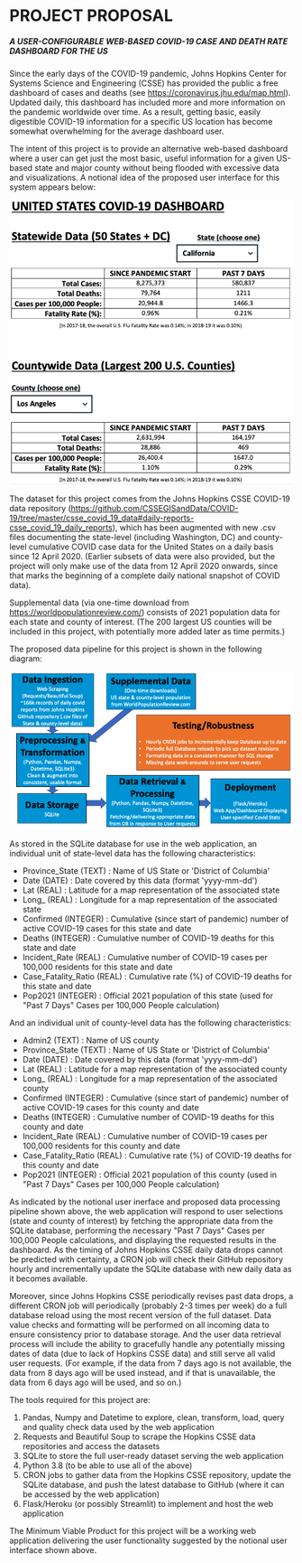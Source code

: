 # PROJECT PROPOSAL

##### A USER-CONFIGURABLE WEB-BASED COVID-19 CASE AND DEATH RATE DASHBOARD FOR THE US

Since the early days of the COVID-19 pandemic, Johns Hopkins Center for Systems Science and Engineering (CSSE) has provided the public a free dashboard of cases and deaths (see https://coronavirus.jhu.edu/map.html). Updated daily, this dashboard has included more and more information on the pandemic worldwide over time. As a result, getting basic, easily digestible COVID-19 information for a specific US location has become somewhat overwhelming for the average dashboard user.

The intent of this project is to provide an alternative web-based dashboard where a user can get just the most basic, useful information for a given US-based state and major county without being flooded with excessive data and visualizations. A notional idea of the proposed user interface for this system appears below:

![Notional_Dashboard](../Proposal/project_proposal_george_pappy/Notional_Dashboard.png)



The dataset for this project comes from the Johns Hopkins CSSE COVID-19 data repository (https://github.com/CSSEGISandData/COVID-19/tree/master/csse_covid_19_data#daily-reports-csse_covid_19_daily_reports), which has been augmented with new .csv files documenting the state-level (including Washington, DC) and county-level cumulative COVID case data for the United States on a daily basis since 12 April 2020. (Earlier subsets of data were also provided, but the project will only make use of the data from 12 April 2020 onwards, since that marks the beginning of a complete daily national snapshot of COVID data).

Supplemental data (via one-time download from https://worldpopulationreview.com/) consists of 2021 population data for each state and county of interest. (The 200 largest US counties will be included in this project, with potentially more added later as time permits.)

The proposed data pipeline for this project is shown in the following diagram:

![Proposed_Pipeline](../Proposal/project_proposal_george_pappy/Proposed_Pipeline.png)

As stored in the SQLite database for use in the web application, an individual unit of state-level data has the following characteristics:

- Province_State (TEXT)          :  Name of US State or 'District of Columbia'
- Date (DATE)                          :  Date covered by this data (format 'yyyy-mm-dd')
- Lat (REAL)                             :  Latitude for a map representation of the associated state
- Long_ (REAL)                        :  Longitude for a map representation of the associated state
- Confirmed (INTEGER)           :  Cumulative (since start of pandemic) number of active COVID-19 cases for this state and date
- Deaths (INTEGER)                :  Cumulative number of COVID-19 deaths for this state and date
- Incident_Rate (REAL)            :  Cumulative number of COVID-19 cases per 100,000 residents for this state and date
- Case_Fatality_Ratio (REAL)  :  Cumulative rate (%) of COVID-19 deaths for this state and date
- Pop2021 (INTEGER)             :  Official 2021 population of this state (used for "Past 7 Days" Cases per 100,000 People calculation)

And an individual unit of county-level data has the following characteristics:

- Admin2 (TEXT)                      : Name of US county
- Province_State (TEXT)          :  Name of US State or 'District of Columbia'
- Date (DATE)                          :  Date covered by this data (format 'yyyy-mm-dd')
- Lat (REAL)                             :  Latitude for a map representation of the associated county
- Long_ (REAL)                        :  Longitude for a map representation of the associated county
- Confirmed (INTEGER)           :  Cumulative (since start of pandemic) number of active COVID-19 cases for this county and date
- Deaths (INTEGER)                :  Cumulative number of COVID-19 deaths for this county and date
- Incident_Rate (REAL)            :  Cumulative number of COVID-19 cases per 100,000 residents for this county and date
- Case_Fatality_Ratio (REAL)  :  Cumulative rate (%) of COVID-19 deaths for this county and date
- Pop2021 (INTEGER)             :  Official 2021 population of this county (used in "Past 7 Days" Cases per 100,000 People calculation)

As indicated by the notional user inerface and proposed data processing pipeline shown above, the web application will respond to user selections (state and county of interest) by fetching the appropriate data from the SQLite database, performing the necessary "Past 7 Days" Cases per 100,000 People calculations, and displaying the requested results in the dashboard. As the timing of Johns Hopkins CSSE daily data drops cannot be predicted with certainty, a CRON job will check their GitHub repository hourly and incrementally update the SQLite database with new daily data as it becomes available.

Moreover, since Johns Hopkins CSSE periodically revises past data drops,  a different CRON job will periodically (probably 2-3 times per week) do a full database reload using the most recent version of the full dataset. Data value checks and formatting will be performed on all incoming data to ensure consistency prior to database storage. And the user data retrieval process will include the ability to gracefully handle any potentially missing dates of data (due to lack of Hopkins CSSE data) and still serve all valid user requests. (For example, if the data from 7 days ago is not available, the data from 8 days ago will be used instead, and if that is unavailable, the data from 6 days ago will be used, and so on.)

The tools required for this project are: 

1. Pandas, Numpy and Datetime to explore, clean, transform, load, query and quality check data used by the web application
2. Requests and Beautiful Soup to scrape the Hopkins CSSE data repositories and access the datasets
3. SQLite to store the full user-ready dataset serving the web application
4. Python 3.8 (to be able to use all of the above)
4. CRON jobs to gather data from the Hopkins CSSE repository, update the SQLite database, and push the latest database to GitHub (where it can be accessed by the web application)
4. Flask/Heroku (or possibly Streamlit) to implement and host the web application

The Minimum Viable Product for this project will be a working web application delivering the user functionality suggested by the notional user interface shown above.

